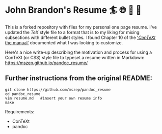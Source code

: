 John Brandon's Resume :surfer: :globe_with_meridians: :seedling: :floppy_disk:
===================

This is a forked repository with files for my personal one page resume. I've updated the *TeX* style file to a format that is to my liking for mixing subsections with different bullet styles. I found Chapter 10 of the ['*ConTeXt* the manual'](http://www.ctex.org/documents/context/cont-enp.pdf) documented what I was looking to customize. 

Here's a nice write-up describing the motivation and process for using a ConTeXt (or CSS) style file to typeset a resume written in Markdown:
    https://mszep.github.io/pandoc_resume/

## Further instructions from the original README:

    git clone https://github.com/mszep/pandoc_resume
    cd pandoc_resume
    vim resume.md   #insert your own resume info
    make

Requirements:

 * ConTeXt
 * pandoc
